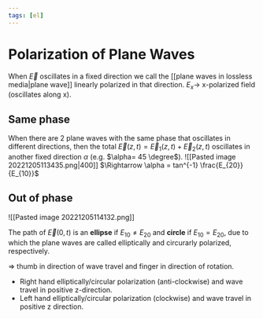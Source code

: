 ```yaml
---
tags: [el]
---
```

# Polarization of Plane Waves 

When $\vec{E}$ oscillates in a fixed direction we call the [[plane waves in lossless media|plane wave]] linearly polarized in that direction. 
$E_{x} \rightarrow$ x-polarized field (oscillates along x).

## Same phase
When there are 2 plane waves with the same phase that oscillates in different directions, then the total $\vec{E}(z,t) = \vec{E}_{1}(z,t)+\vec{E}_{2}(z,t)$ oscillates in another fixed direction $\alpha$ (e.g. $\alpha= 45 \degree$).
![[Pasted image 20221205113435.png|400]]
$\Rightarrow \alpha = tan^{-1} \frac{E_{20}}{E_{10}}$

## Out of phase
![[Pasted image 20221205114132.png]]

The path of $\vec{E}(0,t)$ is an **ellipse** if $E_{10} \neq E_{20}$ and **circle** if $E_{10}= E_{20}$, due to which the plane waves are called elliptically and circurarly polarized, respectively.

$\Rightarrow$ thumb in direction of wave travel and finger in direction of rotation. 

- Right hand elliptically/circular polarization (anti-clockwise) and wave travel in positive z-direction.
- Left hand elliptically/circular polarization (clockwise) and wave travel in positive z direction.